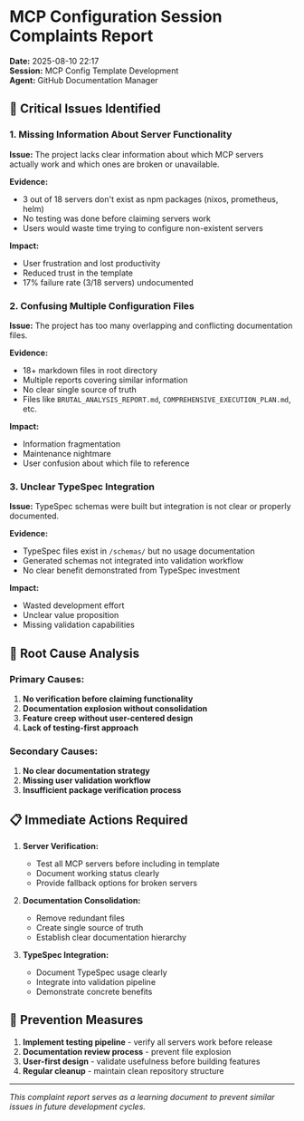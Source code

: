 # MCP Configuration Session Complaints Report
**Date:** 2025-08-10 22:17  
**Session:** MCP Config Template Development  
**Agent:** GitHub Documentation Manager  

## 🚨 Critical Issues Identified

### 1. Missing Information About Server Functionality
**Issue:** The project lacks clear information about which MCP servers actually work and which ones are broken or unavailable.

**Evidence:**
- 3 out of 18 servers don't exist as npm packages (nixos, prometheus, helm)
- No testing was done before claiming servers work
- Users would waste time trying to configure non-existent servers

**Impact:** 
- User frustration and lost productivity
- Reduced trust in the template
- 17% failure rate (3/18 servers) undocumented

### 2. Confusing Multiple Configuration Files
**Issue:** The project has too many overlapping and conflicting documentation files.

**Evidence:**
- 18+ markdown files in root directory
- Multiple reports covering similar information
- No clear single source of truth
- Files like `BRUTAL_ANALYSIS_REPORT.md`, `COMPREHENSIVE_EXECUTION_PLAN.md`, etc.

**Impact:**
- Information fragmentation
- Maintenance nightmare
- User confusion about which file to reference

### 3. Unclear TypeSpec Integration
**Issue:** TypeSpec schemas were built but integration is not clear or properly documented.

**Evidence:**
- TypeSpec files exist in `/schemas/` but no usage documentation
- Generated schemas not integrated into validation workflow
- No clear benefit demonstrated from TypeSpec investment

**Impact:**
- Wasted development effort
- Unclear value proposition
- Missing validation capabilities

## 🎯 Root Cause Analysis

### Primary Causes:
1. **No verification before claiming functionality**
2. **Documentation explosion without consolidation**  
3. **Feature creep without user-centered design**
4. **Lack of testing-first approach**

### Secondary Causes:
1. **No clear documentation strategy**
2. **Missing user validation workflow**
3. **Insufficient package verification process**

## 📋 Immediate Actions Required

1. **Server Verification:**
   - Test all MCP servers before including in template
   - Document working status clearly
   - Provide fallback options for broken servers

2. **Documentation Consolidation:**
   - Remove redundant files
   - Create single source of truth
   - Establish clear documentation hierarchy

3. **TypeSpec Integration:**
   - Document TypeSpec usage clearly
   - Integrate into validation pipeline
   - Demonstrate concrete benefits

## 🔄 Prevention Measures

1. **Implement testing pipeline** - verify all servers work before release
2. **Documentation review process** - prevent file explosion
3. **User-first design** - validate usefulness before building features
4. **Regular cleanup** - maintain clean repository structure

---
*This complaint report serves as a learning document to prevent similar issues in future development cycles.*